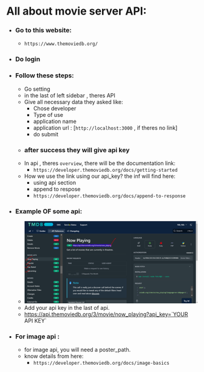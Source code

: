 # All about movie server API:

- ### Go to this website:
    - `https://www.themoviedb.org/`
- ### Do login
- ### Follow these steps:
    - Go setting
    - in the last of left sidebar , theres API
    - Give all necessary data they asked like:
        - Chose developer
        - Type of use
        - application name
        - application url : [`http://localhost:3000` , if theres no link]
        - do submit
    - ### after success they will give api key
    - In api , theres `overview`, there will be the documentation link:
        - `https://developer.themoviedb.org/docs/getting-started`
    - How we use the link using our api_key? the inf will find here:
        - using api section
        - append to respose
        - `https://developer.themoviedb.org/docs/append-to-response`

- ### Example  OF some api:

    - <img src="Capture.PNG">
    - Add your api key in the last of api.
    - https://api.themoviedb.org/3/movie/now_playing?api_key=`YOUR API KEY`
- ### For image api :

    - for image api, you will need a poster_path.
    - know details from here:
        - `https://developer.themoviedb.org/docs/image-basics`
